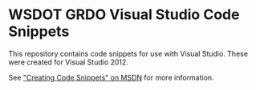 WSDOT GRDO Visual Studio Code Snippets
======================================

This repository contains code snippets for use with Visual Studio.  These were created for Visual Studio 2012.

See ["Creating Code Snippets" on MSDN] for more information.

["Creating Code Snippets" on MSDN]:ttp://msdn.microsoft.com/en-us/library/ms165393.aspx
